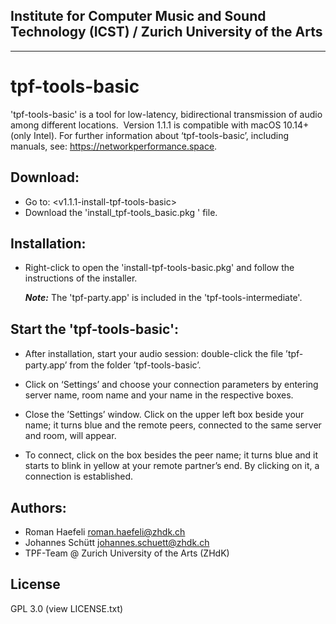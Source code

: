 
## Institute for Computer Music and Sound Technology (ICST) / Zurich University of the Arts

-----

# tpf-tools-basic

'tpf-tools-basic' is a tool for low-latency, bidirectional transmission of audio among different locations. 
Version 1.1.1 is compatible with macOS 10.14+ (only Intel).
For further information about ‘tpf-tools-basic’, including manuals, see: <https://networkperformance.space>.

## Download:

* Go to: <v1.1.1-install-tpf-tools-basic>
* Download the 'install_tpf-tools_basic.pkg ' file.

## Installation:

* Right-click to open the 'install-tpf-tools-basic.pkg' and follow the instructions of the installer.


  ***Note:*** The 'tpf-party.app' is included in the 'tpf-tools-intermediate'.

## Start the 'tpf-tools-basic':

* After installation, start your audio session: double-click the ﬁle ’tpf-party.app’ from the folder ’tpf-tools-basic’. 
 
* Click on ‘Settings’ and choose your connection parameters by entering server name, room name and your name in the respective boxes. 

* Close the ’Settings’ window. Click on the upper left box beside your name; it turns blue and the remote peers, connected to the same server and room, will appear. 

* To connect, click on the box besides the peer name; it turns blue and it starts to blink in yellow at your remote partner’s end. By clicking on it, a connection is established.

## Authors:

* Roman Haefeli <roman.haefeli@zhdk.ch>
* Johannes Schütt <johannes.schuett@zhdk.ch>
* TPF-Team @ Zurich University of the Arts (ZHdK)

## License
GPL 3.0 (view LICENSE.txt)

